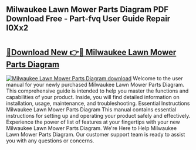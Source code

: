 ## Milwaukee Lawn Mower Parts Diagram PDF Download Free - Part-fvq User Guide Repair I0Xx2

# <h2><a href="http://dfqzod0.blite.top/?on=Milwaukee+Lawn+Mower+Parts+Diagram">🔗Download New 👉🔴 Milwaukee Lawn Mower Parts Diagram</a></h2>

[![Milwaukee Lawn Mower Parts Diagram download](https://i.imgur.com/lujVjoI.png)](http://dfqzod0.blite.top/?on=Milwaukee+Lawn+Mower+Parts+Diagram)
Welcome to the user manual for your newly purchased Milwaukee Lawn Mower Parts Diagram. This comprehensive guide is intended to help you master the functions and capabilities of your product. Inside, you will find detailed information on installation, usage, maintenance, and troubleshooting. Essential Instructions Milwaukee Lawn Mower Parts Diagram This manual contains essential instructions for setting up and operating your product safely and effectively. Experience the power of list of features at your fingertips with your new Milwaukee Lawn Mower Parts Diagram. We're Here to Help Milwaukee Lawn Mower Parts Diagram. Our customer support team is ready to assist you with any questions or concerns.
